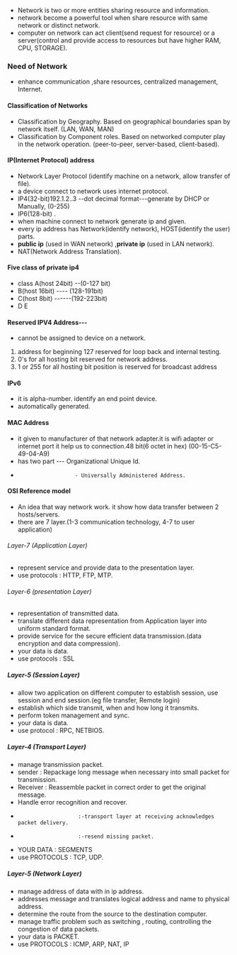 -  Network is two or more entities sharing resource and information.
- network become a powerful tool when share resource with same network or distinct network.
- computer on network can act client(send request for resource) or a server(control and provide access to resources but have higher RAM, CPU, STORAGE).
### Need of Network
- enhance communication ,share resources, centralized management, Internet.
#### Classification of Networks
- Classification by Geography. Based on geographical boundaries span by network itself. (LAN, WAN, MAN) 
- Classification by Component roles. Based on networked computer play in the network operation. (peer-to-peer, server-based, client-based).
#### IP(Internet Protocol) address
- Network Layer Protocol (identify machine on a network, allow transfer of file).
- a device connect to network uses internet protocol.
- IP4(32-bit)192.1.2..3 --dot decimal format---generate by DHCP or Manually, (0-255)
- IP6(128-bit)  .
- when machine connect to network generate ip and given.
- every ip address has Network(identify network), HOST(identify the user) parts.
- **public ip** (used in WAN network) ,**private ip** (used in LAN network).
- NAT(Network Address Translation).

#### Five class of private ip4
- class A(host 24bit) --(0-127 bit)
- B(host 16bit) ---- (128-191bit)
- C(host 8bit) ------(192-223bit)
- D E
#### Reserved IPV4 Address--- 
- cannot be assigned to device on a network.
1. address for beginning 127 reserved for loop back and internal testing.
2. 0's for all hosting bit reserved for network address.
3. 1 or 255 for all hosting bit position is reserved for broadcast address
#### IPv6
- it is alpha-number. identify an end point device.
- automatically generated.
#### MAC Address
- it given to manufacturer of that network adapter.it is wifi adapter or internet port it help us to connection.48 bit(6 octet in hex) (00-15-C5-49-04-A9)
- has two part --- Organizational Unique Id.
-                       - Universally Administered Address.
#### OSI Reference model
- An idea that way network work. it show how data transfer between 2 hosts/servers.
- there are 7 layer.(1-3  communication technology,  4-7  to user application)
###### Layer-7 (Application Layer)
- represent service and provide data to the presentation layer.
- use protocols : HTTP, FTP, MTP.
###### Layer-6 (presentation Layer)
- representation of transmitted data.
- translate different data representation from Application layer into uniform standard format.
- provide service for the secure efficient data transmission.(data encryption and data compression).
- your data is data.
- use protocols : SSL
##### Layer-5 (Session Layer)
- allow two application on different computer to establish session, use session and end session.(eg file transfer, Remote login)
- establish which side transmit, when and how long it transmits.
- perform token management and sync.
- your data is data.
- use protocol : RPC, NETBIOS.
##### Layer-4 (Transport Layer)
- manage transmission packet.
- sender : Repackage long message when necessary into small packet for transmission.
- Receiver  : Reassemble packet in correct order to get  the original message.
- Handle error  recognition and recover.
-                        :-transport layer at receiving acknowledges packet delivery.
-                        :-resend missing packet.
-  YOUR DATA : SEGMENTS
- use PROTOCOLS  : TCP, UDP.
##### Layer-5 (Network Layer)
- manage address of data with in ip address.
- addresses message and translates logical address and name to physical address.
- determine the route from the source to the destination computer.
- manage traffic problem such as switching , routing, controlling the congestion of data packets.
- your data is PACKET.
- use PROTOCOLS : ICMP, ARP, NAT, IP